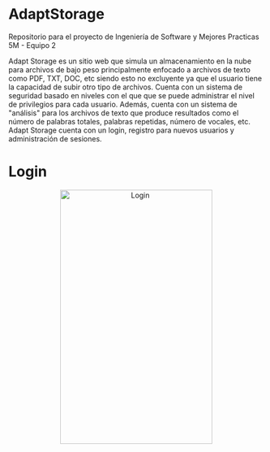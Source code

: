 # AdaptStorage
Repositorio para el proyecto de Ingeniería de Software y Mejores Practicas 5M - Equipo 2
 
Adapt Storage es un sitio web que simula un almacenamiento en la nube para archivos de bajo peso principalmente enfocado a archivos de texto como PDF, TXT, DOC, etc siendo esto no excluyente ya que el usuario tiene la capacidad de subir otro tipo de archivos. Cuenta con un sistema de seguridad basado en niveles con el que que se puede administrar el nivel de privilegios para cada usuario. Además, cuenta con un sistema de "análisis" para los archivos de texto que produce resultados como el número de palabras totales, palabras repetidas, número de vocales, etc. Adapt Storage cuenta con un login, registro para nuevos usuarios y administración de sesiones.

<h1>Login</h1>

<p align="center">
  <img width="300px" height="500px" src="https://github.com/IamSharls/AdaptStorage-/blob/master/AdaptStorageReact/public/Capturas/Login.png" alt="Login">
</p>


